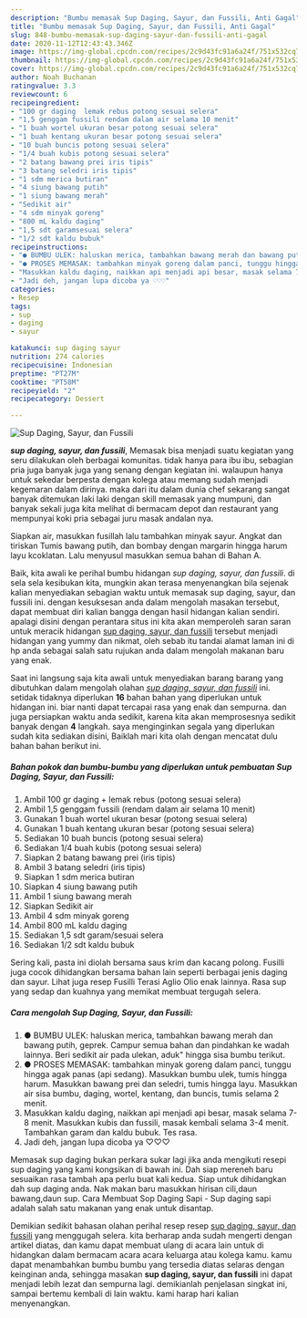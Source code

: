 ```yaml
---
description: "Bumbu memasak Sup Daging, Sayur, dan Fussili, Anti Gagal"
title: "Bumbu memasak Sup Daging, Sayur, dan Fussili, Anti Gagal"
slug: 848-bumbu-memasak-sup-daging-sayur-dan-fussili-anti-gagal
date: 2020-11-12T12:43:43.346Z
image: https://img-global.cpcdn.com/recipes/2c9d43fc91a6a24f/751x532cq70/sup-daging-sayur-dan-fussili-foto-resep-utama.jpg
thumbnail: https://img-global.cpcdn.com/recipes/2c9d43fc91a6a24f/751x532cq70/sup-daging-sayur-dan-fussili-foto-resep-utama.jpg
cover: https://img-global.cpcdn.com/recipes/2c9d43fc91a6a24f/751x532cq70/sup-daging-sayur-dan-fussili-foto-resep-utama.jpg
author: Noah Buchanan
ratingvalue: 3.3
reviewcount: 6
recipeingredient:
- "100 gr daging  lemak rebus potong sesuai selera"
- "1,5 genggam fussili rendam dalam air selama 10 menit"
- "1 buah wortel ukuran besar potong sesuai selera"
- "1 buah kentang ukuran besar potong sesuai selera"
- "10 buah buncis potong sesuai selera"
- "1/4 buah kubis potong sesuai selera"
- "2 batang bawang prei iris tipis"
- "3 batang seledri iris tipis"
- "1 sdm merica butiran"
- "4 siung bawang putih"
- "1 siung bawang merah"
- "Sedikit air"
- "4 sdm minyak goreng"
- "800 mL kaldu daging"
- "1,5 sdt garamsesuai selera"
- "1/2 sdt kaldu bubuk"
recipeinstructions:
- "● BUMBU ULEK: haluskan merica, tambahkan bawang merah dan bawang putih, geprek. Campur semua bahan dan pindahkan ke wadah lainnya. Beri sedikit air pada ulekan, aduk&#34; hingga sisa bumbu terikut."
- "● PROSES MEMASAK: tambahkan minyak goreng dalam panci, tunggu hingga agak panas (api sedang). Masukkan bumbu ulek, tumis hingga harum. Masukkan bawang prei dan seledri, tumis hingga layu. Masukkan air sisa bumbu, daging, wortel, kentang, dan buncis, tumis selama 2 menit."
- "Masukkan kaldu daging, naikkan api menjadi api besar, masak selama 7-8 menit. Masukkan kubis dan fussili, masak kembali selama 3-4 menit. Tambahkan garam dan kaldu bubuk. Tes rasa."
- "Jadi deh, jangan lupa dicoba ya ♡♡♡"
categories:
- Resep
tags:
- sup
- daging
- sayur

katakunci: sup daging sayur 
nutrition: 274 calories
recipecuisine: Indonesian
preptime: "PT27M"
cooktime: "PT58M"
recipeyield: "2"
recipecategory: Dessert

---
```



![Sup Daging, Sayur, dan Fussili](https://img-global.cpcdn.com/recipes/2c9d43fc91a6a24f/751x532cq70/sup-daging-sayur-dan-fussili-foto-resep-utama.jpg)

<b><i>sup daging, sayur, dan fussili</i></b>, Memasak bisa menjadi suatu kegiatan yang seru dilakukan oleh berbagai komunitas. tidak hanya para ibu ibu, sebagian pria juga banyak juga yang senang dengan kegiatan ini. walaupun hanya untuk sekedar berpesta dengan kolega atau memang sudah menjadi kegemaran dalam dirinya. maka dari itu dalam dunia chef sekarang sangat banyak ditemukan laki laki dengan skill memasak yang mumpuni, dan banyak sekali juga kita melihat di bermacam depot dan restaurant yang mempunyai koki pria sebagai juru masak andalan nya.

Siapkan air, masukkan fusillah lalu tambahkan minyak sayur. Angkat dan tiriskan Tumis bawang putih, dan bombay dengan margarin hingga harum layu kcoklatan. Lalu menyusul masukkan semua bahan di Bahan A.

Baik, kita awali ke perihal bumbu hidangan <i>sup daging, sayur, dan fussili</i>. di sela sela kesibukan kita, mungkin akan terasa menyenangkan bila sejenak kalian menyediakan sebagian waktu untuk memasak sup daging, sayur, dan fussili ini. dengan kesuksesan anda dalam mengolah masakan tersebut, dapat membuat diri kalian bangga dengan hasil hidangan kalian sendiri. apalagi disini dengan perantara situs ini kita akan memperoleh saran saran untuk meracik hidangan <u>sup daging, sayur, dan fussili</u> tersebut menjadi hidangan yang yummy dan nikmat, oleh sebab itu tandai alamat laman ini di hp anda sebagai salah satu rujukan anda dalam mengolah makanan baru yang enak.


Saat ini langsung saja kita awali untuk menyediakan barang barang yang dibutuhkan dalam mengolah olahan <u><i>sup daging, sayur, dan fussili</i></u> ini. setidak tidaknya diperlukan <b>16</b> bahan bahan yang diperlukan untuk hidangan ini. biar nanti dapat tercapai rasa yang enak dan sempurna. dan juga persiapkan waktu anda sedikit, karena kita akan memprosesnya sedikit banyak dengan <b>4</b> langkah. saya menginginkan segala yang diperlukan sudah kita sediakan disini, Baiklah mari kita olah dengan mencatat dulu bahan bahan berikut ini.

<!--inarticleads1-->

##### Bahan pokok dan bumbu-bumbu yang diperlukan untuk pembuatan Sup Daging, Sayur, dan Fussili:

1. Ambil 100 gr daging + lemak rebus (potong sesuai selera)
1. Ambil 1,5 genggam fussili (rendam dalam air selama 10 menit)
1. Gunakan 1 buah wortel ukuran besar (potong sesuai selera)
1. Gunakan 1 buah kentang ukuran besar (potong sesuai selera)
1. Sediakan 10 buah buncis (potong sesuai selera)
1. Sediakan 1/4 buah kubis (potong sesuai selera)
1. Siapkan 2 batang bawang prei (iris tipis)
1. Ambil 3 batang seledri (iris tipis)
1. Siapkan 1 sdm merica butiran
1. Siapkan 4 siung bawang putih
1. Ambil 1 siung bawang merah
1. Siapkan Sedikit air
1. Ambil 4 sdm minyak goreng
1. Ambil 800 mL kaldu daging
1. Sediakan 1,5 sdt garam/sesuai selera
1. Sediakan 1/2 sdt kaldu bubuk


Sering kali, pasta ini diolah bersama saus krim dan kacang polong. Fusilli juga cocok dihidangkan bersama bahan lain seperti berbagai jenis daging dan sayur. Lihat juga resep Fusilli Terasi Aglio Olio enak lainnya. Rasa sup yang sedap dan kuahnya yang memikat membuat tergugah selera. 

<!--inarticleads2-->

##### Cara mengolah Sup Daging, Sayur, dan Fussili:

1. ● BUMBU ULEK: haluskan merica, tambahkan bawang merah dan bawang putih, geprek. Campur semua bahan dan pindahkan ke wadah lainnya. Beri sedikit air pada ulekan, aduk&#34; hingga sisa bumbu terikut.
1. ● PROSES MEMASAK: tambahkan minyak goreng dalam panci, tunggu hingga agak panas (api sedang). Masukkan bumbu ulek, tumis hingga harum. Masukkan bawang prei dan seledri, tumis hingga layu. Masukkan air sisa bumbu, daging, wortel, kentang, dan buncis, tumis selama 2 menit.
1. Masukkan kaldu daging, naikkan api menjadi api besar, masak selama 7-8 menit. Masukkan kubis dan fussili, masak kembali selama 3-4 menit. Tambahkan garam dan kaldu bubuk. Tes rasa.
1. Jadi deh, jangan lupa dicoba ya ♡♡♡


Memasak sup daging bukan perkara sukar lagi jika anda mengikuti resepi sup daging yang kami kongsikan di bawah ini. Dah siap mereneh baru sesuaikan rasa tambah apa perlu buat kali kedua. Siap untuk dihidangkan dah sup daging anda. Nak makan baru masukkan hirisan cili,daun bawang,daun sup. Cara Membuat Sop Daging Sapi - Sup daging sapi adalah salah satu makanan yang enak untuk disantap. 

Demikian sedikit bahasan olahan perihal resep resep <u>sup daging, sayur, dan fussili</u> yang menggugah selera. kita berharap anda sudah mengerti dengan artikel diatas, dan kamu dapat membuat ulang di acara lain untuk di hidangkan dalam bermacam acara acara keluarga atau kolega kamu. kamu dapat menambahkan bumbu bumbu yang tersedia diatas selaras dengan keinginan anda, sehingga masakan <b>sup daging, sayur, dan fussili</b> ini dapat menjadi lebih lezat dan sempurna lagi. demikianlah penjelasan singkat ini, sampai bertemu kembali di lain waktu. kami harap hari kalian menyenangkan.
